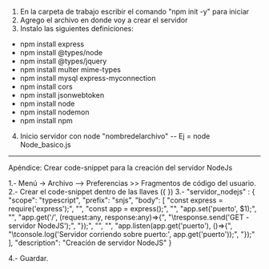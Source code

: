 1) En la carpeta de trabajo escribir el comando "npm init -y" para iniciar
2) Agrego el archivo en donde voy a crear el servidor
3) Instalo las siguientes definiciones:
- npm install express
- npm install @types/node
- npm install @types/jquery
- npm install multer mime-types
- npm install mysql express-myconnection
- npm install cors
- npm install jsonwebtoken
- npm install node
- npm install nodemon
- npm install npm

4) Inicio servidor con node "nombredelarchivo" -- Ej = node Node_basico.js

--------------------------------------------------------------------------------------------------------

Apéndice:
Crear code-snippet para la creación del servidor NodeJs

1.- Menú -> Archivo --> Preferencias >> Fragmentos de código del usuario.
2.- Crear el code-snippet dentro de las llaves ({ })
3.- 
	"servidor_nodejs" : {
		"scope": "typescript",
		"prefix": "snjs",
		"body": [
			"const express = require('express');",
			"",
			"const app = express();",
			"",
			"app.set('puerto', $1);",
			"",
			"app.get('/', (request:any, response:any)=>{",
			"\tresponse.send('GET - servidor NodeJS');",
			"});",
			"",
			"",
			"app.listen(app.get('puerto'), ()=>{",
			"\tconsole.log('Servidor corriendo sobre puerto:', app.get('puerto'));",
			"});"
		],
		"description": "Creación de servidor NodeJS"
	}

4.- Guardar.